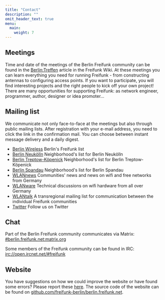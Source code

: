 ```yaml
---
title: "Contact"
description: ""
omit_header_text: true
menu:
  main:
    weight: 7
---
```


## Meetings

Time and date of the meetings of the Berlin Freifunk community can be found in the [Berlin:Treffen](https://wiki.freifunk.net/Berlin:Treffen) article in the Freifunk Wiki. At these meetings you can learn everything you need for running Freifunk - from constructing antennas to configuring access points. If you want to participate, you will find interesting projects and the right people to kick off your own project! There are many opportunities for supporting Freifunk: as network engineer, programmer, author, designer or idea promoter...

## Mailing list

We communicate not only face-to-face at the meetings but also through public mailing lists. After registration with your e-mail address, you need to click the link in the confirmation mail. You can choose between instant message delivery and a daily digest.

* [Berlin Wireless](https://lists.berlin.freifunk.net/cgi-bin/mailman/listinfo/berlin) Berlin's Freifunk list
* [Berlin Neukölln](https://lists.spline.inf.fu-berlin.de/mailman/listinfo/ff-nk) Neighborhood's list for Berlin Neukölln
* [Berlin Treptow-Köpenick](https://www.geroedel.de/mailman/listinfo/freifunk-tk) Neighborhood's list for Berlin Treptow-Köpenick
* [Berlin Spandau](https://www.geroedel.de/mailman/listinfo/ff-spandau) Neighborhood's list for Berlin Spandau
* [WLANnews](https://lists.freifunk.net/mailman/listinfo/wlannews-freifunk.net) Communities' news and news on wifi and free networks from Germany
* [WLANware](https://lists.freifunk.net/mailman/listinfo/wlanware-freifunk.net) Technical discussions on wifi hardware from all over Germany
* [WLANtalk](https://lists.freifunk.net/mailman/listinfo/wlantalk-freifunk.net) A transregional mailing list for communication between the individual Freifunk communities
* [Twitter](https://twitter.com/freifunk_berlin) Follow us on Twitter

## Chat

Part of the Berlin Freifunk community communicates via Matrix: [#berlin.freifunk.net:matrix.org](https://matrix.to/#/#berlin.freifunk.net:matrix.org)

Some members of the Freifunk community can be found in IRC: [irc://open.ircnet.net/#freifunk](irc://open.ircnet.net/#freifunk)

## Website

You have suggestions on how we could improve the website or have found some errors? Please report these [here](https://github.com/freifunk-berlin/berlin.freifunk.net/issues/new). The source code of the website can be found on [github.com/freifunk-berlin/berlin.freifunk.net](https://github.com/freifunk-berlin/berlin.freifunk.net).
